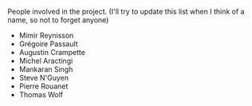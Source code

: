 People involved in the project. (I'll try to update this list when I think of a name, so not to forget anyone)

- Mimir Reynisson
- Grégoire Passault
- Augustin Crampette
- Michel Aractingi
- Mankaran Singh
- Steve N'Guyen
- Pierre Rouanet
- Thomas Wolf
